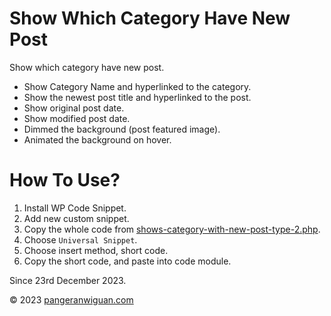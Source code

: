 # Show Which Category Have New Post
Show which category have new post.
- Show Category Name and hyperlinked to the category.
- Show the newest post title and hyperlinked to the post.
- Show original post date.
- Show modified post date.
- Dimmed the background (post featured image).
- Animated the background on hover.

# How To Use?
1. Install WP Code Snippet.
2. Add new custom snippet.
4. Copy the whole code from [shows-category-with-new-post-type-2.php](/Show%20Category%20With%20New%20Posts%20Type%202/shows-category-with-new-post-type-2.php).
4. Choose `Universal Snippet`.
5. Choose insert method, short code.
6. Copy the short code, and paste into code module.

Since 23rd December 2023.

&copy; 2023 [pangeranwiguan.com](https://pangeranwiguan.com)